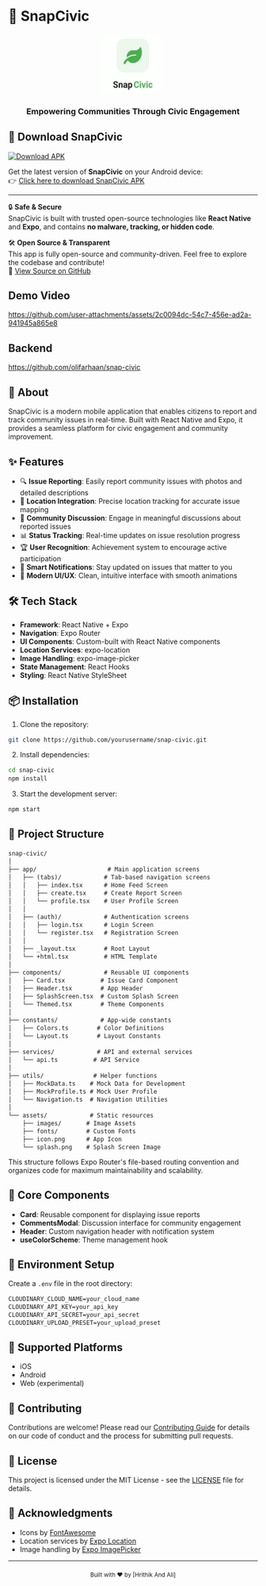 # 🌟 SnapCivic

<div align="center">
  <img src="./assets/images/appIcon.png" alt="SnapCivic Logo" width="120px" />
  <h3>Empowering Communities Through Civic Engagement</h3>
</div>

## 📲 Download SnapCivic

[![Download APK](https://img.shields.io/badge/Download%20APK-SnapCivic-blue.svg?style=for-the-badge&logo=android)](https://your-download-link.com)

Get the latest version of **SnapCivic** on your Android device:  
👉 [Click here to download SnapCivic APK](https://drive.google.com/file/d/1kwS_xSfYi-ZfWXS2QM7oAiA6lNPN4IQK/view?usp=sharing)

---

🔒 **Safe & Secure**  
SnapCivic is built with trusted open-source technologies like **React Native** and **Expo**, and contains **no malware, tracking, or hidden code**.

🛠️ **Open Source & Transparent**  
This app is fully open-source and community-driven. Feel free to explore the codebase and contribute!  
🔗 [View Source on GitHub](https://github.com/Hrithik0112/Snap-Civic)


## Demo Video
https://github.com/user-attachments/assets/2c0094dc-54c7-456e-ad2a-941945a865e8



## Backend

https://github.com/olifarhaan/snap-civic

## 📱 About

SnapCivic is a modern mobile application that enables citizens to report and track community issues in real-time. Built with React Native and Expo, it provides a seamless platform for civic engagement and community improvement.

## ✨ Features

- 🔍 **Issue Reporting**: Easily report community issues with photos and detailed descriptions
- 📍 **Location Integration**: Precise location tracking for accurate issue mapping
- 💬 **Community Discussion**: Engage in meaningful discussions about reported issues
- 📊 **Status Tracking**: Real-time updates on issue resolution progress
- 🏆 **User Recognition**: Achievement system to encourage active participation
- 🔔 **Smart Notifications**: Stay updated on issues that matter to you
- 🎨 **Modern UI/UX**: Clean, intuitive interface with smooth animations

## 🛠️ Tech Stack

- **Framework**: React Native + Expo
- **Navigation**: Expo Router
- **UI Components**: Custom-built with React Native components
- **Location Services**: expo-location
- **Image Handling**: expo-image-picker
- **State Management**: React Hooks
- **Styling**: React Native StyleSheet

## 📦 Installation

1. Clone the repository:

```bash
git clone https://github.com/yourusername/snap-civic.git
```

2. Install dependencies:

```bash
cd snap-civic
npm install
```

3. Start the development server:

```bash
npm start
```

## 📁 Project Structure

```
snap-civic/
│
├── app/                    # Main application screens
│   ├── (tabs)/            # Tab-based navigation screens
│   │   ├── index.tsx      # Home Feed Screen
│   │   ├── create.tsx     # Create Report Screen
│   │   └── profile.tsx    # User Profile Screen
│   │
│   ├── (auth)/            # Authentication screens
│   │   ├── login.tsx      # Login Screen
│   │   └── register.tsx   # Registration Screen
│   │
│   ├── _layout.tsx        # Root Layout
│   └── +html.tsx          # HTML Template
│
├── components/            # Reusable UI components
│   ├── Card.tsx          # Issue Card Component
│   ├── Header.tsx        # App Header
│   ├── SplashScreen.tsx  # Custom Splash Screen
│   └── Themed.tsx        # Theme Components
│
├── constants/            # App-wide constants
│   ├── Colors.ts        # Color Definitions
│   └── Layout.ts        # Layout Constants
│
├── services/            # API and external services
│   └── api.ts          # API Service
│
├── utils/              # Helper functions
│   ├── MockData.ts    # Mock Data for Development
│   ├── MockProfile.ts # Mock User Profile
│   └── Navigation.ts  # Navigation Utilities
│
└── assets/            # Static resources
    ├── images/       # Image Assets
    ├── fonts/        # Custom Fonts
    ├── icon.png      # App Icon
    └── splash.png    # Splash Screen Image
```

This structure follows Expo Router's file-based routing convention and organizes code for maximum maintainability and scalability.

## 🎯 Core Components

- **Card**: Reusable component for displaying issue reports
- **CommentsModal**: Discussion interface for community engagement
- **Header**: Custom navigation header with notification system
- **useColorScheme**: Theme management hook

## 🔐 Environment Setup

Create a `.env` file in the root directory:

```
CLOUDINARY_CLOUD_NAME=your_cloud_name
CLOUDINARY_API_KEY=your_api_key
CLOUDINARY_API_SECRET=your_api_secret
CLOUDINARY_UPLOAD_PRESET=your_upload_preset
```

## 📱 Supported Platforms

- iOS
- Android
- Web (experimental)

## 🤝 Contributing

Contributions are welcome! Please read our [Contributing Guide](CONTRIBUTING.md) for details on our code of conduct and the process for submitting pull requests.

## 📄 License

This project is licensed under the MIT License - see the [LICENSE](LICENSE) file for details.

## 🙏 Acknowledgments

- Icons by [FontAwesome](https://fontawesome.com)
- Location services by [Expo Location](https://docs.expo.dev/versions/latest/sdk/location/)
- Image handling by [Expo ImagePicker](https://docs.expo.dev/versions/latest/sdk/imagepicker/)

---

<div align="center">
  <sub>Built with ❤️ by [Hrithik And Ali]</sub>
</div>
